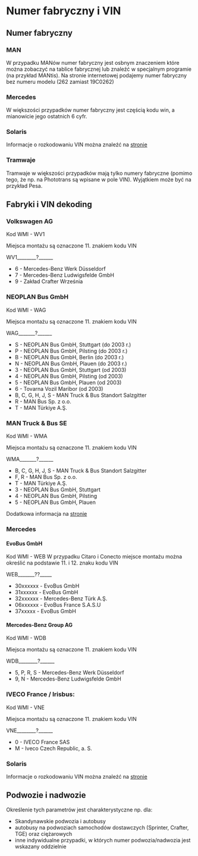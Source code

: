 # Numer fabryczny i VIN

## Numer fabryczny

### MAN

W przypadku MANów numer fabryczny jest osbnym znaczeniem które można zobaczyć na tablice fabrycznej lub znaleźć w specjalnym programie (na przykład MANtis). Na stronie internetowej podajemy numer fabryczny bez numeru modelu (262 zamiast 19C0262)

### Mercedes

W większości przypadków numer fabryczny jest częścią kodu win, a mianowicie jego ostatnich 6 cyfr.

### Solaris

Informacje o rozkodowaniu VIN można znaleźć na [stronie](https://autobus-vin.fandom.com/pl/wiki/Solaris)

### Tramwaje

Tramwaje w większości przypadków mają tylko numery fabryczne (pomimo tego, że np. na Phototrans są wpisane w pole VIN). Wyjątkiem może być na przykład Pesa.

## Fabryki i VIN dekoding

### Volkswagen AG

Kod WMI - WV1

Miejsca montażu są oznaczone 11. znakiem kodu VIN 

WV1________?______

- 6 - Mercedes-Benz Werk Düsseldorf
- 7 - Mercedes-Benz Ludwigsfelde GmbH
- 9 - Zakład Crafter Września

### NEOPLAN Bus GmbH

Kod WMI - WAG

Miejsca montażu są oznaczone 11. znakiem kodu VIN

WAG_______?______

- S - NEOPLAN Bus GmbH, Stuttgart (do 2003 r.)
- P - NEOPLAN Bus GmbH, Pilsting (do 2003 r.)
- B - NEOPLAN Bus GmbH, Berlin (do 2003 r.)
- N - NEOPLAN Bus GmbH, Plauen (do 2003 r.)
- 3 - NEOPLAN Bus GmbH, Stuttgart (od 2003)
- 4 - NEOPLAN Bus GmbH, Pilsting (od 2003)
- 5 - NEOPLAN Bus GmbH, Plauen (od 2003)
- 6 - Tovarna Vozil Maribor (od 2003)
- B, C, G, H, J, S - MAN Truck & Bus Standort Salzgitter
- R - MAN Bus Sp. z o.o.
- T - MAN Türkiye A.Ş.

### MAN Truck & Bus SE

Kod WMI - WMA

Miejsca montażu są oznaczone 11. znakiem kodu VIN

WMA_______?______

- B, C, G, H, J, S - MAN Truck & Bus Standort Salzgitter
- F, R - MAN Bus Sp. z o.o.
- T - MAN Türkiye A.Ş.
- 3 - NEOPLAN Bus GmbH, Stuttgart
- 4 - NEOPLAN Bus GmbH, Pilsting
- 5 - NEOPLAN Bus GmbH, Plauen

Dodatkowa informacja na [stronie](http://buspilotin.com/index.php/man/man-vin)

### Mercedes

#### EvoBus GmbH

Kod WMI - WEB
W przypadku Citaro i Conecto miejsce montażu można określić na podstawie 11. i 12. znaku kodu VIN

WEB_______??_____

- 30xxxxxx - EvoBus GmbH
- 31xxxxxx - EvoBus GmbH
- 32xxxxxx - Mercedes-Benz Türk A.Ş.
- 06xxxxxx - EvoBus France S.A.S.U
- 37xxxxx - EvoBus GmbH

#### Mercedes-Benz Group AG

Kod WMI - WDB

Miejsca montażu są oznaczone 11. znakiem kodu VIN 

WDB________?______

- 5, P, R, S - Mercedes-Benz Werk Düsseldorf
- 9, N - Mercedes-Benz Ludwigsfelde GmbH

### IVECO France / Irisbus:

Kod WMI - VNE

Miejsca montażu są oznaczone 11. znakiem kodu VIN 

VNE________?______

- 0 - IVECO France SAS
- M - Iveco Czech Republic, a. S.

### Solaris

Informacje o rozkodowaniu VIN można znaleźć na [stronie](https://autobus-vin.fandom.com/pl/wiki/Solaris)

## Podwozie i nadwozie

Określenie tych parametrów jest charakterystyczne np. dla:
- Skandynawskie podwozia i autobusy
- autobusy na podwoziach samochodów dostawczych (Sprinter, Crafter, TGE) oraz ciężarowych
- inne indywidualne przypadki, w których numer podwozia/nadwozia jest wskazany oddzielnie